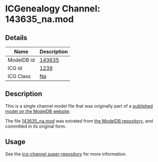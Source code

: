 # ICGenealogy Channel: 143635\_na.mod

## Details

Name | Description
---- | -----------
ModelDB id | [143635](http://senselab.med.yale.edu/ModelDB/ShowModel.cshtml?model=143635)
ICG id | [1239](http://icg.neurotheory.ox.ac.uk/channels/2/1239)
ICG Class | [Na](http://icg.neurotheory.ox.ac.uk/channels/2)

## Description

This is a single channel model file that was originally part of a [published model on the ModelDB website](http://senselab.med.yale.edu/mModelDB/ShowModel.cshtml?model=143635).

The file [143635\_na.mod](143635_na.mod) was extrated from [the ModelDB repository](http://senselab.med.yale.edu/ModelDB/ShowModel.cshtml?model=143635), and committed in its original form.

## Usage

See the [icg-channel super-repository](https://github.com/icgenealogy/icg-channels) for more information.